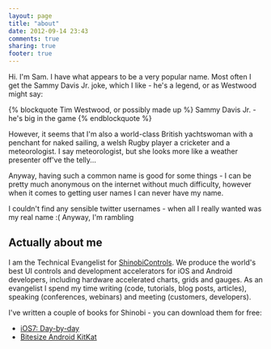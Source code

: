 ```yaml
---
layout: page
title: "about"
date: 2012-09-14 23:43
comments: true
sharing: true
footer: true
---
```


Hi. I'm Sam. I have what appears to be a very popular name. Most
often I get the Sammy Davis Jr. joke, which I like - he's a legend,
or as Westwood might say:

{% blockquote Tim Westwood, or possibly made up %}
Sammy Davis Jr. - he's big in the game
{% endblockquote %}

However, it seems that I'm also a world-class British yachtswoman with a
penchant for naked sailing, a welsh Rugby player a cricketer and a
meteorologist. I say meteorologist, but she looks more like a weather
presenter off've the telly...

Anyway, having such a common name is good for some things - I can be
pretty much anonymous on the internet without much difficulty, however
when it comes to getting user names I can never have my name.

I couldn't find any sensible twitter usernames - when all I really wanted
was my real name :( Anyway, I'm rambling

## Actually about me

I am the Technical Evangelist for [ShinobiControls](http://shinobicontrols.com).
We produce the world's best UI controls and development accelerators for iOS and
Android developers, including hardware accelerated charts, grids and gauges. As
an evangelist I spend my time writing (code, tutorials, blog posts, articles),
speaking (conferences, webinars) and meeting (customers, developers).

I've written a couple of books for Shinobi - you can download them for free:

- [iOS7: Day-by-day](https://leanpub.com/ios7daybyday)
- [Bitesize Android KitKat](https://leanpub.com/bitesizekitkat)
